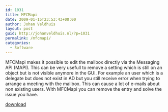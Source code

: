 ```yaml
---
id: 1031
title: MFCMapi
date: 2009-01-15T23:53:43+00:00
author: Johan Veldhuis
layout: post
guid: http://johanveldhuis.nl/?p=1031
permalink: /mfcmapi/
categories:
  - Software
---
```

MFCMapi makes it possible to edit the mailbox directly via the Messaging API (MAPI). This can be very usefull to remove a setting which is still on an object but is not visible anymore in the GUI. For example an user which is a delegate but does not exist in AD but you still receive error when trying to arrange a meeting with the mailbox. This can cause a lot of e-mails about non existing users. With MFCMapi you can remove the entry and solve the issue you have.

<a href="http://www.microsoft.com/downloads/details.aspx?FamilyID=55fdffd7-1878-4637-9808-1e21abb3ae37&displaylang=en" target="_blank">download</a>